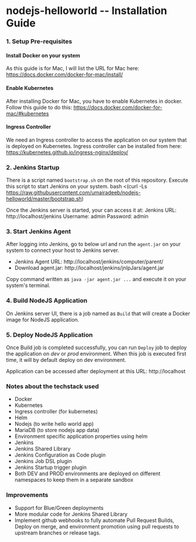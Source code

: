 # nodejs-helloworld -- Installation Guide

### 1. Setup Pre-requisites

#### Install Docker on your system
As this guide is for Mac, I will list the URL for Mac here: https://docs.docker.com/docker-for-mac/install/

#### Enable Kubernetes
After installing Docker for Mac, you have to enable Kubernetes in docker. Follow this guide to do this: https://docs.docker.com/docker-for-mac/#kubernetes

#### Ingress Controller
We need an Ingress controller to access the application on our system that is deployed on Kubernetes.
Ingress controller can be installed from here: https://kubernetes.github.io/ingress-nginx/deploy/

### 2. Jenkins Startup
There is a script named `bootstrap.sh` on the root of this repository. Execute this script to start Jenkins on your system.
bash <(curl -Ls https://raw.githubusercontent.com/umairadeeb/nodejs-helloworld/master/bootstrap.sh)

Once the Jenkins server is started, your can access it at:
Jenkins URL: http://localhost/jenkins
Username: admin
Password: admin

### 3. Start Jenkins Agent
After logging into Jenkins, go to below url and run the `agent.jar` on your system to connect your host to Jenkins server.

- Jenkins Agent URL: http://localhost/jenkins/computer/parent/
- Download agent.jar: http://localhost/jenkins/jnlpJars/agent.jar

Copy command written as `java -jar agent.jar ...` and execute it on your system's terminal.

### 4. Build NodeJS Application
On Jenkins server UI, there is a job named as `Build` that will create a Docker image for NodeJS application.

### 5. Deploy NodeJS Application
Once Build job is completed successfully, you can run `Deploy` job to deploy the application on *dev* or *prod* environment. When this job is executed first time, it will by default deploy on dev environment.

Application can be accessed after deployment at this URL:
http://localhost


### Notes about the techstack used
- Docker
- Kubernetes
- Ingress controller (for kubernetes)
- Helm
- Nodejs (to write hello world app)
- MariaDB (to store nodejs app data)
- Environment specific application properties using helm
- Jenkins
- Jenkins Shared Library
- Jenkins Configuration as Code plugin
- Jenkins Job DSL plugin
- Jenkins Startup trigger plugin
- Both DEV and PROD environments are deployed on different namespaces to keep them in a separate sandbox

### Improvements
- Support for Blue/Green deployments
- More modular code for Jenkins Shared Library
- Implement github webhooks to fully automate Pull Request Builds, Deploy on merge, and environment promotion using pull requests to upstream branches or release tags.
